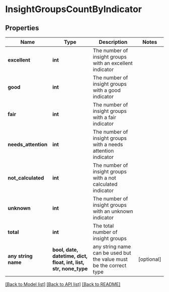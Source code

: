 # InsightGroupsCountByIndicator


## Properties
Name | Type | Description | Notes
------------ | ------------- | ------------- | -------------
**excellent** | **int** | The number of insight groups with an excellent indicator | 
**good** | **int** | The number of insight groups with a good indicator | 
**fair** | **int** | The number of insight groups with a fair indicator | 
**needs_attention** | **int** | The number of insight groups with a needs attention indicator | 
**not_calculated** | **int** | The number of insight groups with a not calculated indicator | 
**unknown** | **int** | The number of insight groups with an unknown indicator | 
**total** | **int** | The total number of insight groups | 
**any string name** | **bool, date, datetime, dict, float, int, list, str, none_type** | any string name can be used but the value must be the correct type | [optional]

[[Back to Model list]](../README.md#documentation-for-models) [[Back to API list]](../README.md#documentation-for-api-endpoints) [[Back to README]](../README.md)


